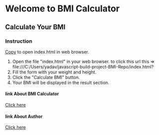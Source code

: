 # Welcome to BMI Calculator 
## Calculate Your BMI
### Instruction
[Copy](file:///C:/Users/yadav/javascript-build-project-BMI-Repo/index.html?) to open index.html in web browser.
1. Open the file "index.html" in your web browser.
to click this url
this =>  file:///C:/Users/yadav/javascript-build-project-BMI-Repo/index.html?
2. Fill the form with your weight and height.
3. Click the "Calculate BMI" button.
4. Your BMI will be displayed in the result section.


#### link About BMI Calculator
[Click here]( https://github.com/sonu860/javaScript-BMI--Repo.git)

#### link About Author
[Click here](https://github.com/sonu860)


